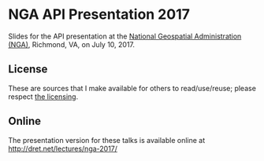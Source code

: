 # NGA API Presentation 2017

Slides for the API presentation at the [National Geospatial Administration (NGA)](http://www.nga.mil/), Richmond, VA, on July 10, 2017.


## License

These are sources that I make available for others to read/use/reuse; please respect [the licensing](../LICENSE).


## Online

The presentation version for these talks is available online at http://dret.net/lectures/nga-2017/
